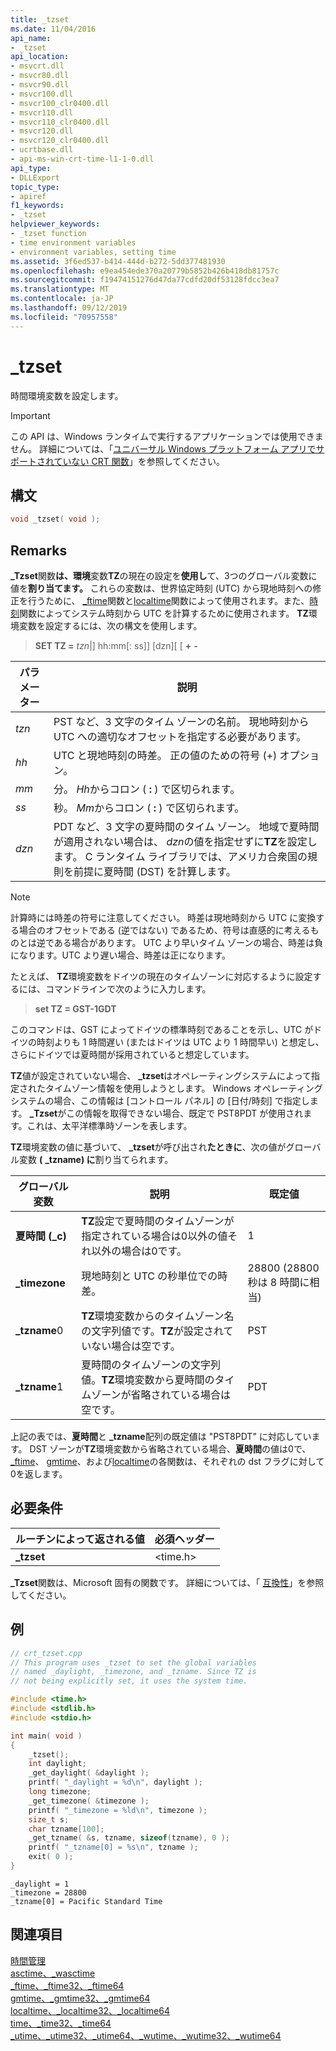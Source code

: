 ```yaml
---
title: _tzset
ms.date: 11/04/2016
api_name:
- _tzset
api_location:
- msvcrt.dll
- msvcr80.dll
- msvcr90.dll
- msvcr100.dll
- msvcr100_clr0400.dll
- msvcr110.dll
- msvcr110_clr0400.dll
- msvcr120.dll
- msvcr120_clr0400.dll
- ucrtbase.dll
- api-ms-win-crt-time-l1-1-0.dll
api_type:
- DLLExport
topic_type:
- apiref
f1_keywords:
- _tzset
helpviewer_keywords:
- _tzset function
- time environment variables
- environment variables, setting time
ms.assetid: 3f6ed537-b414-444d-b272-5dd377481930
ms.openlocfilehash: e9ea454ede370a20779b5852b426b418db81757c
ms.sourcegitcommit: f19474151276d47da77cdfd20df53128fdcc3ea7
ms.translationtype: MT
ms.contentlocale: ja-JP
ms.lasthandoff: 09/12/2019
ms.locfileid: "70957558"
---
```

# <a name="_tzset"></a>_tzset

時間環境変数を設定します。

> [!IMPORTANT]
> この API は、Windows ランタイムで実行するアプリケーションでは使用できません。 詳細については、「[ユニバーサル Windows プラットフォーム アプリでサポートされていない CRT 関数](../../cppcx/crt-functions-not-supported-in-universal-windows-platform-apps.md)」を参照してください。

## <a name="syntax"></a>構文

```C
void _tzset( void );
```

## <a name="remarks"></a>Remarks

**_Tzset**関数**は、環境**変数**TZ**の現在の設定を**使用し**て、3つのグローバル変数に値を**割り当てます。** これらの変数は、世界協定時刻 (UTC) から現地時刻への修正を行うために、 [_ftime](ftime-ftime32-ftime64.md)関数と[localtime](localtime-localtime32-localtime64.md)関数によって使用されます。また、[時刻](time-time32-time64.md)関数によってシステム時刻から UTC を計算するために使用されます。 **TZ**環境変数を設定するには、次の構文を使用します。

> **SET TZ =** _tzn_&#124;] hh:mm\[: ss]] [dzn]\[ \[ **+** **-**

|パラメーター|説明|
|-|-|
| *tzn* | PST など、3 文字のタイム ゾーンの名前。 現地時刻から UTC への適切なオフセットを指定する必要があります。 |
| *hh* | UTC と現地時刻の時差。 正の値のための符号 (+) オプション。 |
| *mm* | 分。 *Hh*からコロン ( **:** ) で区切られます。 |
| *ss* | 秒。 *Mm*からコロン ( **:** ) で区切られます。 |
| *dzn* | PDT など、3 文字の夏時間のタイム ゾーン。 地域で夏時間が適用されない場合は、 *dzn*の値を指定せずに**TZ**を設定します。 C ランタイム ライブラリでは、アメリカ合衆国の規則を前提に夏時間 (DST) を計算します。 |

> [!NOTE]
> 計算時には時差の符号に注意してください。 時差は現地時刻から UTC に変換する場合のオフセットである (逆ではない) であるため、符号は直感的に考えるものとは逆である場合があります。 UTC より早いタイム ゾーンの場合、時差は負になります。UTC より遅い場合、時差は正になります。

たとえば、 **TZ**環境変数をドイツの現在のタイムゾーンに対応するように設定するには、コマンドラインで次のように入力します。

> **set TZ = GST-1GDT**

このコマンドは、GST によってドイツの標準時刻であることを示し、UTC がドイツの時刻よりも 1 時間遅い (またはドイツは UTC より 1 時間早い) と想定し、さらにドイツでは夏時間が採用されていると想定しています。

**TZ**値が設定されていない場合、 **_tzset**はオペレーティングシステムによって指定されたタイムゾーン情報を使用しようとします。 Windows オペレーティング システムの場合、この情報は [コントロール パネル] の [日付/時刻] で指定します。 **_Tzset**がこの情報を取得できない場合、既定で PST8PDT が使用されます。これは、太平洋標準時ゾーンを表します。

**TZ**環境変数の値に基づいて、 **_tzset**が呼び出され**たときに**、次の値がグローバル変数 **(** **_tzname) に**割り当てられます。

|グローバル変数|説明|既定値|
|---------------------|-----------------|-------------------|
|**夏時間 (_c)**|**TZ**設定で夏時間のタイムゾーンが指定されている場合は0以外の値それ以外の場合は0です。|1|
|**_timezone**|現地時刻と UTC の秒単位での時差。|28800 (28800 秒は 8 時間に相当)|
|**_tzname**0|**TZ**環境変数からのタイムゾーン名の文字列値です。**TZ**が設定されていない場合は空です。|PST|
|**_tzname**1|夏時間のタイムゾーンの文字列値。**TZ**環境変数から夏時間のタイムゾーンが省略されている場合は空です。|PDT|

上記の表では、**夏時間**と **_tzname**配列の既定値は "PST8PDT" に対応しています。 DST ゾーンが**TZ**環境変数から省略されている場合、**夏時間**の値は0で、 [_ftime](ftime-ftime32-ftime64.md)、 [gmtime](gmtime-gmtime32-gmtime64.md)、および[localtime](localtime-localtime32-localtime64.md)の各関数は、それぞれの dst フラグに対して0を返します。

## <a name="requirements"></a>必要条件

|ルーチンによって返される値|必須ヘッダー|
|-------------|---------------------|
|**_tzset**|\<time.h>|

**_Tzset**関数は、Microsoft 固有の関数です。 詳細については、「 [互換性](../../c-runtime-library/compatibility.md)」を参照してください。

## <a name="example"></a>例

```C
// crt_tzset.cpp
// This program uses _tzset to set the global variables
// named _daylight, _timezone, and _tzname. Since TZ is
// not being explicitly set, it uses the system time.

#include <time.h>
#include <stdlib.h>
#include <stdio.h>

int main( void )
{
    _tzset();
    int daylight;
    _get_daylight( &daylight );
    printf( "_daylight = %d\n", daylight );
    long timezone;
    _get_timezone( &timezone );
    printf( "_timezone = %ld\n", timezone );
    size_t s;
    char tzname[100];
    _get_tzname( &s, tzname, sizeof(tzname), 0 );
    printf( "_tzname[0] = %s\n", tzname );
    exit( 0 );
}
```

```Output
_daylight = 1
_timezone = 28800
_tzname[0] = Pacific Standard Time
```

## <a name="see-also"></a>関連項目

[時間管理](../../c-runtime-library/time-management.md)<br/>
[asctime、_wasctime](asctime-wasctime.md)<br/>
[_ftime、_ftime32、_ftime64](ftime-ftime32-ftime64.md)<br/>
[gmtime、_gmtime32、_gmtime64](gmtime-gmtime32-gmtime64.md)<br/>
[localtime、_localtime32、_localtime64](localtime-localtime32-localtime64.md)<br/>
[time、_time32、_time64](time-time32-time64.md)<br/>
[_utime、_utime32、_utime64、_wutime、_wutime32、_wutime64](utime-utime32-utime64-wutime-wutime32-wutime64.md)<br/>
